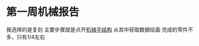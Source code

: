 # 第一周机械报告
我选择的是复刻
主要步骤就是点开[机械手结构](https://cad.onshape.com/documents/eb6eac15e3f68718c52d3cac/w/2b8e59d1698d09b06440ab07/e/c11caf264884cee4298c28f7?renderMode=0&uiState=650d47ad373e1c5660db3537)
从其中获取数据绘画
完成的零件不多，只有1/4左右